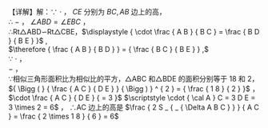 【详解】解：∵ $\cdot$ ， $C E$ 分别为 $B C , A B$ 边上的高，  
∴ $-$ ， $\angle A B D = \angle E B C$ ，  
∴Rt△ABD∽Rt△CBE，$\displaystyle { \cdot \frac { A B } { B C } = \frac { B D } { B E } }$ ,  
$\therefore { \frac { A B } { B D } } = { \frac { B C } { B E } } ,$   
∵ $\cdot$ ，  
$-$ ，  
∵相似三角形面积比为相似比的平方，△ABC 和△BDE 的面积分别等于 18 和 2，  
${ \Bigg ( } { \frac { A C } { D E } } { \Bigg ) } ^ { 2 } = { \frac { 1 8 } { 2 } }$ ，$\cdot \frac { A C } { D E } { = 3 }$ $\scriptstyle \cdot { \cal A } C = 3 D E = 3 \times 2 = 6$ ，
∴AC 边上的高是 $\frac { 2 S _ { _ { \Delta A B C } } } { A C } = \frac { 2 \times 1 8 } { 6 } = 6$
